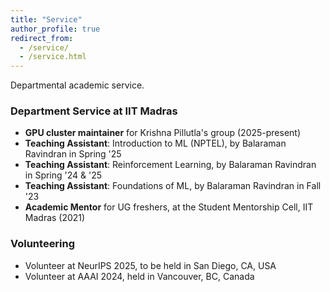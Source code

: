 ```yaml
---
title: "Service"
author_profile: true
redirect_from: 
  - /service/
  - /service.html
---
```

Departmental academic service.

<!-- ### Reviewing

**Conferences**: NeurIPS, ICML, ICLR, AISTATS  

**Journals**: JMLR, JOTA, Math. Prog.   -->

### Department Service at IIT Madras

- **GPU cluster maintainer** for Krishna Pillutla's group (2025-present)
- **Teaching Assistant**: Introduction to ML (NPTEL), by Balaraman Ravindran in Spring '25
- **Teaching Assistant**: Reinforcement Learning, by Balaraman Ravindran in Spring '24 & '25
- **Teaching Assistant**: Foundations of ML, by Balaraman Ravindran in Fall '23
- **Academic Mentor** for UG freshers, at the Student Mentorship Cell, IIT Madras  (2021)


### Volunteering

- Volunteer at NeurIPS 2025, to be held in San Diego, CA, USA
- Volunteer at AAAI 2024, held in Vancouver, BC, Canada

